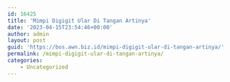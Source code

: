 ```yaml
---
id: 16425
title: 'Mimpi Digigit Ular Di Tangan Artinya'
date: '2023-04-15T23:54:46+00:00'
author: admin
layout: post
guid: 'https://bos.awn.biz.id/mimpi-digigit-ular-di-tangan-artinya/'
permalink: /mimpi-digigit-ular-di-tangan-artinya/
categories:
    - Uncategorized
---
```


